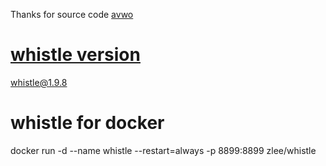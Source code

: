 Thanks for source code
[avwo](https://github.com/avwo/whistle)

# [whistle version](https://www.npmjs.com/package/whistle)
whistle@1.9.8
# whistle for docker
docker run -d --name whistle --restart=always -p 8899:8899 zlee/whistle
